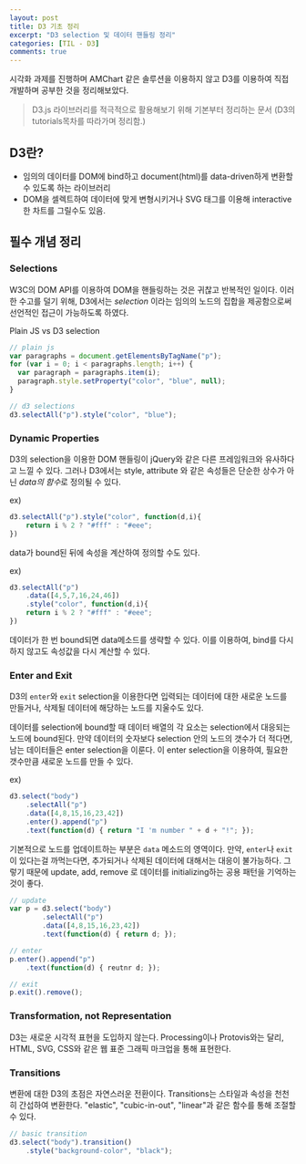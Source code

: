```yaml
---
layout: post
title: D3 기초 정리
excerpt: "D3 selection 및 데이터 핸들링 정리"
categories: [TIL - D3]
comments: true
---
```


시각화 과제를 진행하며 AMChart 같은 솔루션을 이용하지 않고 D3를 이용하여 직접 개발하며 공부한 것을 정리해보았다.

> D3.js 라이브러리를 적극적으로 활용해보기 위해 기본부터 정리하는 문서
> (D3의 tutorials목차를 따라가며 정리함.)

## D3란?
- 임의의 데이터를 DOM에 bind하고 document(html)를 data-driven하게 변환할 수 있도록 하는 라이브러리
- DOM을 셀렉트하여 데이터에 맞게 변형시키거나 SVG 태그를 이용해 interactive한 차트를 그릴수도 있음.


## 필수 개념 정리
### Selections
W3C의 DOM API를 이용하여 DOM을 핸들링하는 것은 귀찮고 반복적인 일이다.
이러한 수고를 덜기 위해, D3에서는 *selection* 이라는 임의의 노드의 집합을 제공함으로써 선언적인 접근이 가능하도록 하였다.

Plain JS vs D3 selection
```javascript
// plain js
var paragraphs = document.getElementsByTagName("p");
for (var i = 0; i < paragraphs.length; i++) {
  var paragraph = paragraphs.item(i);
  paragraph.style.setProperty("color", "blue", null);
}

// d3 selections
d3.selectAll("p").style("color", "blue");
```

### Dynamic Properties
D3의 selection을 이용한 DOM 핸들링이 jQuery와 같은 다른 프레임워크와 유사하다고 느낄 수 있다. 그러나 D3에서는 style, attribute 와 같은 속성들은 단순한 상수가 아닌 *data의 함수*로 정의될 수 있다.

ex)
```javascript
d3.selectAll("p").style("color", function(d,i){
    return i % 2 ? "#fff" : "#eee";
})
```

data가 bound된 뒤에 속성을 계산하여 정의할 수도 있다.

ex)
```javascript
d3.selectAll("p")
    .data([4,5,7,16,24,46])
    .style("color", function(d,i){
    return i % 2 ? "#fff" : "#eee";
})
```
데이터가 한 번 bound되면 data메소드를 생략할 수 있다. 이를 이용하여, bind를 다시하지 않고도 속성값을 다시 계산할 수 있다.

### Enter and Exit
D3의 `enter`와 `exit` selection을 이용한다면 입력되는 데이터에 대한 새로운 노드를 만들거나, 삭제될 데이터에 해당하는 노드를 지울수도 있다.

데이터를 selection에 bound할 때 데이터 배열의 각 요소는 selection에서 대응되는 노드에 bound된다. 만약 데이터의 숫자보다 selection 안의 노드의 갯수가 더 적다면, 남는 데이터들은 enter selection을 이룬다. 이 enter selection을 이용하여, 필요한 갯수만큼 새로운 노드를 만들 수 있다.

ex)
```javascript
d3.select("body")
    .selectAll("p")
    .data([4,8,15,16,23,42])
    .enter().append("p")
    .text(function(d) { return "I 'm number " + d + "!"; });
```

기본적으로 노드를 업데이트하는 부분은 `data` 메소드의 영역이다. 만약, `enter`나 `exit`이 있다는걸 까먹는다면, 추가되거나 삭제된 데이터에 대해서는 대응이 불가능하다.
그렇기 때문에 update, add, remove 로 데이터를 initializing하는 공용 패턴을 기억하는 것이 좋다.

```javascript
// update
var p = d3.select("body")
        .selectAll("p")
        .data([4,8,15,16,23,42])
        .text(function(d) { return d; });

// enter
p.enter().append("p")
    .text(function(d) { reutnr d; });

// exit
p.exit().remove();
```

### Transformation, not Representation
D3는 새로운 시각적 표현을 도입하지 않는다. Processing이나 Protovis와는 달리, HTML, SVG, CSS와 같은 웹 표준 그래픽 마크업을 통해 표현한다.

### Transitions
변환에 대한 D3의 초점은 자연스러운 전환이다. Transitions는 스타일과 속성을 천천히 간섭하여 변환한다.
"elastic", "cubic-in-out", "linear"과 같은 함수를 통해 조절할 수 있다. 

```javascript
// basic transition
d3.select("body").transition()
    .style("background-color", "black");
```

